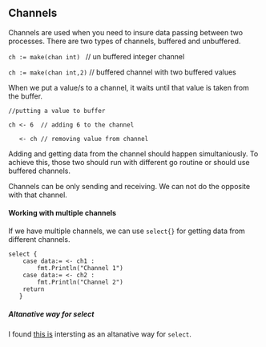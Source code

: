 ## Channels

Channels are used when you need to insure data passing between two processes.
There are two types of channels, buffered and unbuffered.

`ch := make(chan int) ` // un buffered integer channel

`ch := make(chan int,2)` // buffered channel with two buffered values

When we put a value/s to a channel, it waits until that value is taken from the buffer.

```
//putting a value to buffer

ch <- 6  // adding 6 to the channel

   <- ch // removing value from channel 
```

Adding and getting data from the channel should happen simultaniously.
To achieve this, those two should run with different go routine or should use buffered channels.

Channels can be only sending and receiving. We can not do the opposite with that channel.

#### Working with multiple channels
If we have multiple channels, we can use `select{}` for getting data from different channels.

```
select {
    case data:= <- ch1 :
        fmt.Println("Channel 1")
    case data:= <- ch2 :
        fmt.Println("Channel 2")
    return
   }
```

##### Altanative way for select
I found [this is](https://medium.com/@pedram.esmaeeli/a-pattern-for-overcoming-non-determinism-of-golang-select-statement-139dbe93db98) intersting as an altanative way for `select`.



